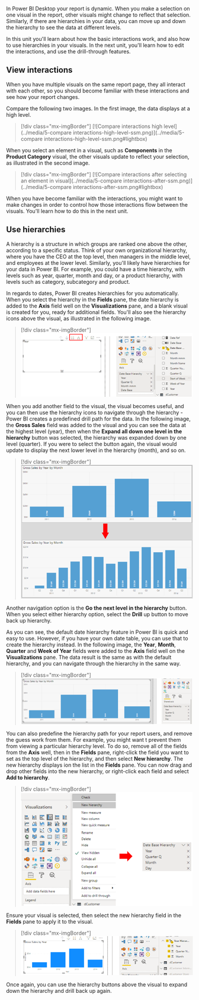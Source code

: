In Power BI Desktop your report is dynamic. When you make a selection on one visual in the report, other visuals might change to reflect that selection. Similarly, if there are hierarchies in your data, you can move up and down the hierarchy to see the data at different levels.

In this unit you'll learn about how the basic interactions work, and also how to use hierarchies in your visuals. In the next unit, you'll learn how to edit the interactions, and use the drill-through features.

## View interactions

When you have multiple visuals on the same report page, they all interact with each other, so you should become familiar with these interactions and see how your report changes.

Compare the following two images. In the first image, the data displays at a high level. 

> [!div class="mx-imgBorder"]
> [![Compare interactions high level](../media/5-compare interactions-high-level-ssm.png)](../media/5-compare interactions-high-level-ssm.png#lightbox)

When you select an element in a visual, such as **Components** in the **Product Category** visual, the other visuals update to reflect your selection, as illustrated in the second image.

> [!div class="mx-imgBorder"]
> [![Compare interactions after selecting an element in visual](../media/5-compare interactions-after-ssm.png)](../media/5-compare interactions-after-ssm.png#lightbox)

When you have become familiar with the interactions, you might want to make changes in order to control how those interactions flow between the visuals. You'll learn how to do this in the next unit.

## Use hierarchies

A hierarchy is a structure in which groups are ranked one above the other, according to a specific status. Think of your own organizational hierarchy, where you have the CEO at the top level, then managers in the middle level, and employees at the lower level. Similarly, you'll likely have hierarchies for your data in Power BI. For example, you could have a time hierarchy, with levels such as year, quarter, month and day, or a product hierarchy, with levels such as category, subcategory and product.

In regards to dates, Power BI creates hierarchies for you automatically. When you select the hierarchy in the **Fields** pane, the date hierarchy is added to the **Axis** field well on the **Visualizations** pane, and a blank visual is created for you, ready for additional fields. You'll also see the hierarchy icons above the visual, as illustrated in the following image.

> [!div class="mx-imgBorder"]
> [![Add default hierarchy](../media/5-add-default-hierarchy-ssm.png)](../media/5-add-default-hierarchy-ssm.png#lightbox)

When you add another field to the visual, the visual becomes useful, and you can then use the hierarchy icons to navigate through the hierarchy - Power BI creates a predefined drill path for the data. In the following image, the **Gross Sales** field was added to the visual and you can see the data at the highest level (year), then when the **Expand all down one level in the hierarchy** button was selected, the hierarchy was expanded down by one level (quarter). If you were to select the button again, the visual would update to display the next lower level in the hierarchy (month), and so on.

> [!div class="mx-imgBorder"]
> [![Expand hierarchy](../media/5-expand-hierarchy-ssm.png)](../media/5-expand-hierarchy-ssm.png#lightbox)

Another navigation option is the **Go the next level in the hierarchy** button. When you select either hierarchy option, select the **Drill** up button to move back up hierarchy.

As you can see, the default date hierarchy feature in Power BI is quick and easy to use. However, if you have your own date table, you can use that to create the hierarchy instead. In the following image, the **Year**, **Month**, **Quarter** and **Week of Year** fields were added to the **Axis** field well on the **Visualizations** pane. The data result is the same as with the default hierarchy, and you can navigate through the hierarchy in the same way.

> [!div class="mx-imgBorder"]
> [![Use own hierarchy](../media/5-use-own-hierarchy-ss.png)](../media/5-use-own-hierarchy-ss.png#lightbox)

You can also predefine the hierarchy path for your report users, and remove the guess work from them. For example, you might want t prevent them from viewing a particular hierarchy level. To do so, remove all of the fields from the **Axis** well, then in the **Fields** pane, right-click the field you want to set as the top level of the hierarchy, and then select **New hierarchy**. The new hierarchy displays ion the list in the **Fields** pane. You can now drag and drop other fields into the new hierarchy, or right-click each field and select **Add to hierarchy**.

> [!div class="mx-imgBorder"]
> [![Create hierarchy](../media/5-create-hierarchy-ssm.png)](../media/5-create-hierarchy-ssm.png#lightbox)

Ensure your visual is selected, then select the new hierarchy field in the **Fields** pane to apply it to the visual.

> [!div class="mx-imgBorder"]
> [![Apply new hierarchy](../media/5-apply-new-hierarchy-ssm.png)](../media/5-apply-new-hierarchy-ssm.png#lightbox)

Once again, you can use the hierarchy buttons above the visual to expand down the hierarchy and drill back up again.
